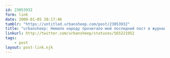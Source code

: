 ```yaml
---
id: 23053932
form: link
date: 2008-01-05 20:17:46
tumblr: "https://untitled.urbansheep.com/post/23053932"
title: "urbansheep: Немало народу прочитало мой последний пост в журнале, и никто не отреагировал на первую часть. Ненавижу людей (не этих, вообще)."
linkurl: http://twitter.com/urbansheep/statuses/565221952
tags:
    - post
layout: post-link.njk
---
```


